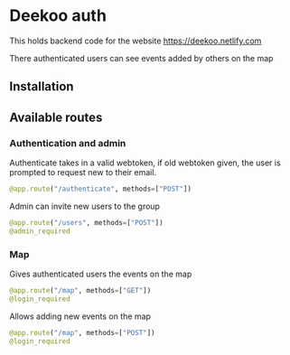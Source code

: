 

# Deekoo auth

This holds backend code for the website https://deekoo.netlify.com

There authenticated users can see events added by others on the map

## Installation



## Available routes



### Authentication and admin

Authenticate takes in a valid webtoken, if old webtoken given, the user is prompted to request new to their email. 

```python
@app.route("/authenticate", methods=["POST"])      
```

Admin can invite new users to the group

```python
@app.route("/users", methods=["POST"])      
@admin_required
```

### Map

Gives authenticated users the events on the map

```python
@app.route("/map", methods=["GET"])      
@login_required
```

Allows adding new events on the map

```python
@app.route("/map", methods=["POST"])      
@login_required
```


